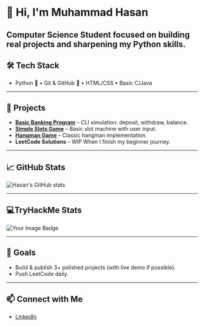 # 👋 Hi, I'm Muhammad Hasan

**Computer Science Student** focused on building real projects and sharpening my Python skills.
---

## 🛠 Tech Stack
- Python 🐍 • Git & GitHub 🔧 • HTML/CSS • Basic C/Java  
---

## 🚧 Projects
- **[Basic Banking Program](https://github.com/mo8047/Basic-Banking-Program)** – CLI simulation: deposit, withdraw, balance.
- **[Simple Slots Game](https://github.com/mo8047/Simple-Slots-game)** – Basic slot machine with user input.
- **[Hangman Game](https://github.com/mo8047/hangman_game)** – Classic hangman implementation.
- **LeetCode Solutions** – WIP When I finish my beginner journey.

---

## 📈 GitHub Stats
![Hasan's GitHub stats](https://github-readme-stats.vercel.app/api?username=mo8047&show_icons=true&theme=radical)

---

## 💻TryHackMe Stats
<img src="https://tryhackme-badges.s3.amazonaws.com/mo8047.png" alt="Your Image Badge" />

---

## 🎯 Goals
- Build & publish 3+ polished projects (with live demo if possible).
- Push LeetCode daily. 

---

## 📫 Connect with Me
- [LinkedIn](https://www.linkedin.com/in/muhammad-hasan-al-wahaily-a9199231b)
